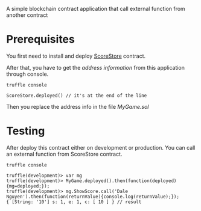 A simple blockchain contract application that call external function from another contract 

# Prerequisites 

You first need to install and deploy [ScoreStore](https://github.com/dalenguyen/blockchain-score-store) contract. 

After that, you have to get the *address information* from this application through console. 

```
truffle console
```

```
ScoreStore.deployed() // it's at the end of the line
```

Then you replace the address info in the file *MyGame.sol*

# Testing 

After deploy this contract either on development or production. You can call an external function from ScoreStore contract. 

```
truffle console
```

```
truffle(development)> var mg
truffle(development)> MyGame.deployed().then(function(deployed){mg=deployed;});
truffle(development)> mg.ShowScore.call('Dale Nguyen').then(function(returnValue){console.log(returnValue);});
{ [String: '10'] s: 1, e: 1, c: [ 10 ] } // result
```